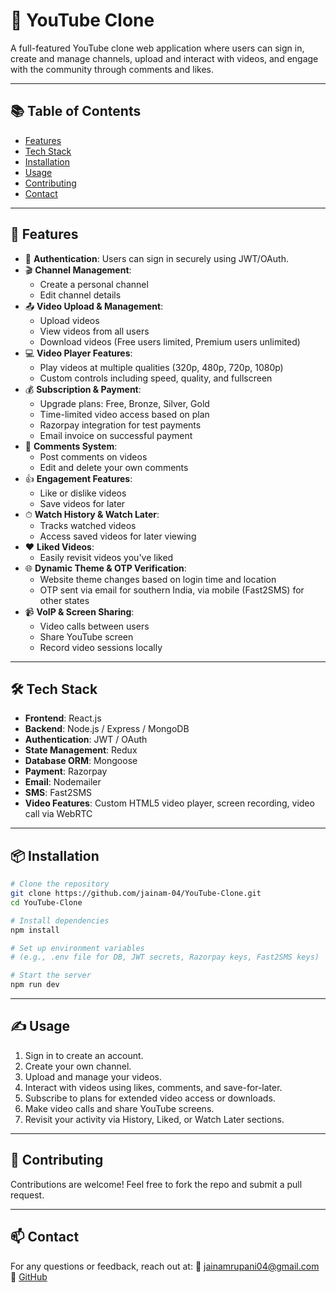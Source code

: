# 🎥 YouTube Clone

A full-featured YouTube clone web application where users can sign in, create and manage channels, upload and interact with videos, and engage with the community through comments and likes.

---

## 📚 Table of Contents

- [Features](#features)
- [Tech Stack](#tech-stack)
- [Installation](#installation)
- [Usage](#usage)
- [Contributing](#contributing)
- [Contact](#contact)

---

## 🚀 Features

- 🔐 **Authentication**: Users can sign in securely using JWT/OAuth.
- 🎬 **Channel Management**:
  - Create a personal channel
  - Edit channel details
- 📤 **Video Upload & Management**:
  - Upload videos
  - View videos from all users
  - Download videos (Free users limited, Premium users unlimited)
- 💻 **Video Player Features**:
  - Play videos at multiple qualities (320p, 480p, 720p, 1080p)
  - Custom controls including speed, quality, and fullscreen
- 💰 **Subscription & Payment**:
  - Upgrade plans: Free, Bronze, Silver, Gold
  - Time-limited video access based on plan
  - Razorpay integration for test payments
  - Email invoice on successful payment
- 💬 **Comments System**:
  - Post comments on videos
  - Edit and delete your own comments
- 👍 **Engagement Features**:
  - Like or dislike videos
  - Save videos for later
- ⏱ **Watch History & Watch Later**:
  - Tracks watched videos
  - Access saved videos for later viewing
- ❤️ **Liked Videos**:
  - Easily revisit videos you've liked
- 🌐 **Dynamic Theme & OTP Verification**:
  - Website theme changes based on login time and location
  - OTP sent via email for southern India, via mobile (Fast2SMS) for other states
- 📹 **VoIP & Screen Sharing**:
  - Video calls between users
  - Share YouTube screen
  - Record video sessions locally

---

## 🛠 Tech Stack

- **Frontend**: React.js
- **Backend**: Node.js / Express / MongoDB
- **Authentication**: JWT / OAuth
- **State Management**: Redux
- **Database ORM**: Mongoose
- **Payment**: Razorpay
- **Email**: Nodemailer
- **SMS**: Fast2SMS
- **Video Features**: Custom HTML5 video player, screen recording, video call via WebRTC

---

## 📦 Installation

```bash
# Clone the repository
git clone https://github.com/jainam-04/YouTube-Clone.git
cd YouTube-Clone

# Install dependencies
npm install

# Set up environment variables
# (e.g., .env file for DB, JWT secrets, Razorpay keys, Fast2SMS keys)

# Start the server
npm run dev
```

---

## ✍️ Usage

1. Sign in to create an account.
2. Create your own channel.
3. Upload and manage your videos.
4. Interact with videos using likes, comments, and save-for-later.
5. Subscribe to plans for extended video access or downloads.
6. Make video calls and share YouTube screens.
7. Revisit your activity via History, Liked, or Watch Later sections.

---

## 🙌 Contributing

Contributions are welcome!
Feel free to fork the repo and submit a pull request.

---

## 📫 Contact

For any questions or feedback, reach out at:
📧 jainamrupani04@gmail.com
🔗 [GitHub](https://github.com/jainam-04)
